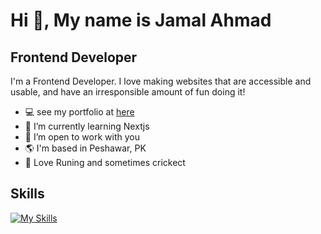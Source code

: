 # Hi 👋, My name is Jamal Ahmad
## Frontend Developer

I'm a Frontend Developer. I love making websites that are accessible and usable, and have an irresponsible amount of fun doing it!

- 💻 see my portfolio at [here](http://jamaldev.netlify.app)
- 🌱 I’m currently learning Nextjs
- 💞️ I’m open to work with you
- 🌎 I'm based in Peshawar, PK
- 🎽 Love Runing and sometimes crickect

## Skills
[![My Skills](https://skillicons.dev/icons?i=js,html,css,react,redux,tailwindcss,sass,firebase,vite)](https://skillicons.dev)

<!---
Jamalahmad123/Jamalahmad123 is a ✨ special ✨ repository because its `README.md` (this file) appears on your GitHub profile.
You can click the Preview link to take a look at your changes.
--->
